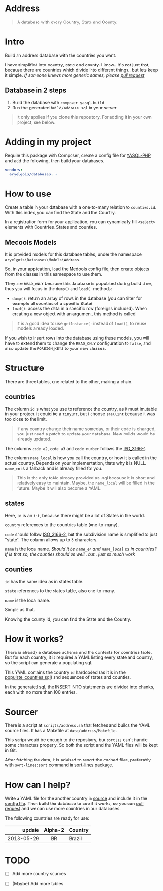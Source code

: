 # Address

> A database with every Country, State and County.


# Intro

Build an address database with the countries you want.

I have simplified into country, state and county. I know.. it's not just that,
because there are countries which divide into different things.. but lets keep
it simple. _If someone knows more generic names, please [pull request]_


## Database in 2 steps

1. Build the database with `composer yasql-build`
2. Run the generated `build/address.sql` in your server

> It only applies if you clone this repository. For adding it in your own
> project, see below.


# Adding in my project

Require this package with Composer, create a config file for [YASQL-PHP] and add
the following, then build your databases.

```yaml
vendors:
  aryelgois/databases: ~
```


# How to use

Create a table in your database with a one-to-many relation to `counties.id`.
With this index, you can find the State and the Country.

In a registration form for your application, you can dynamically fill `<select>`
elements with Countries, States and counties.


## Medools Models

It is provided models for this database tables, under the namespace
`aryelgois\Databases\Models\Address`.

So, in your application, load the Medools config file, then create objects from
the classes in this namespace to use them.

They are `READ_ONLY` because this database is populated during build time, thus
you will focus in the `dump()` and `load()` methods:

- `dump()`: return an array of rows in the database (you can filter for example
  all counties of a specific State)
- `load()`: access the data in a specific row (foreigns included). When creating
  a new object with an argument, this method is called

> It is a good idea to use `getInstance()` instead of `load()`, to reuse models
> already loaded.

If you wish to insert rows into the database using these models, you will have
to extend them to change the `READ_ONLY` configuration to `false`, and also
update the `FOREIGN_KEYS` to your new classes.


# Structure

There are three tables, one related to the other, making a chain.


## countries

The column `id` is what you use to reference the country, as it must imutable in
your project. It could be a `tinyint`, but I choose `smallint` because it was
too close to the limit.

> If any country change their name someday, or their code is changed, you just
> need a patch to update your database. New builds would be already updated.

The columns `code_a2`, `code_a3` and `code_number` follows the [ISO_3166-1].

The column `name_local` is how you call the country, or how it is called in the
actual country. Depends on your implementation, thats why it is NULL. `name_en`
is a fallback and is already filled for you.

> This is the only table already provided as .sql because it is short and
> relatively easy to maintain. Maybe, the `name_local` will be filled in the
> future. Maybe it will also become a YAML.


## states

Here, `id` is an `int`, because there might be a lot of States in the world.

`country` references to the countries table (one-to-many).

`code` should follow [ISO_3166-2], but the subdivision name is simplified to
just "state". The column allows up to 3 characters.

`name` is the local name. *Should it be `name_en` and `name_local` as in
countries? If is that so, the counties should as well.. but.. just so much work*


## counties

`id` has the same idea as in states table.

`state` references to the states table, also one-to-many.

`name` is the local name.

Simple as that.

Knowing the county id, you can find the State and the Country.


# How it works?

There is already a database schema and the contents for countries table. But
for each country, it is required a YAML listing every state and country, so the
script can generate a populating sql.

This YAML contains the country `id` hardcoded (as it is in the
[populate_countries.sql]) and sequences of states and counties.

In the generated sql, the INSERT INTO statements are divided into chunks, each
with no more than 100 entries.


# Sourcer

There is a script at `scripts/address.sh` that fetches and builds the YAML
source files. It has a Makefile at `data/address/Makefile`.

This script would be enough to the repository, but `sort(1)` can't handle some
characters properly. So both the script and the YAML files will be kept in Git.

After fetching the data, it is advised to resort the cached files, preferably
with `sort-lines:sort` command in [sort-lines] package.


# How can I help?

Write a YAML file for the another country in [source] and include it in the
[config file]. Then build the database to see if it works, so you can
[pull request] and we can use more countries in our databases.

The following countries are ready for use:

update     | Alpha-2 | Country
----------:|:-------:|:-------
2018-05-29 | BR      | Brazil


# TODO

- [ ] Add more country sources
- [ ] (Maybe) Add more tables


[source]: ../data/address/source
[config file]: ../config/databases.yml
[populate_countries.sql]: ../data/address/populate_countries.sql

[pull request]: https://github.com/aryelgois/databases/pulls

[YASQL-PHP]: https://github.com/aryelgois/yasql-php

[ISO_3166-1]: https://en.wikipedia.org/wiki/ISO_3166-1
[ISO_3166-2]: https://en.wikipedia.org/wiki/ISO_3166-2

[sort-lines]: https://github.com/atom/sort-lines
